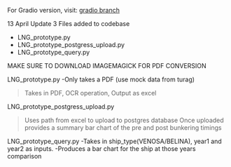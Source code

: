 For Gradio version, visit: [gradio branch](https://github.com/FUELNG-x-SDS/OCR/tree/gradio)

13 April Update
3 Files added to codebase
- LNG_prototype.py
- LNG_prototype_postgress_upload.py
- LNG_prototype_query.py

MAKE SURE TO DOWNLOAD IMAGEMAGICK FOR PDF CONVERSION

LNG_prototype.py
-Only takes a PDF (use mock data from turag)
>Takes in PDF, OCR operation, Output as excel

LNG_prototype_postgress_upload.py
>Uses path from excel to upload to postgres database
>Once uploaded provides a summary bar chart of the pre and post bunkering timings

LNG_prototype_query.py
-Takes in ship_type(VENOSA/BELINA), year1 and year2 as inputs.
-Produces a bar chart for the ship at those years comparison
